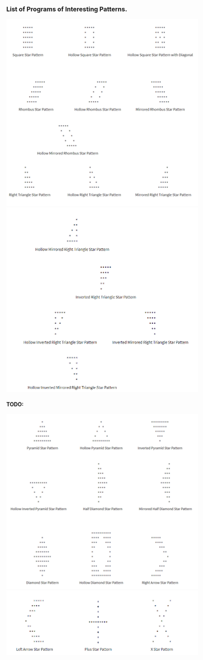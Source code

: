 ### List of Programs of Interesting Patterns.
<a href="https://github.com/ShubhamPy/N.E.R.D/tree/master/javaExercises/DiffPatterns/src"><img src="https://github.com/ShubhamPy/N.E.R.D/blob/master/javaExercises/DiffPatterns/patternImage/patternProbs1.png"></a>
<a href="https://github.com/ShubhamPy/N.E.R.D/tree/master/javaExercises/DiffPatterns/src"><img src="https://github.com/ShubhamPy/N.E.R.D/blob/master/javaExercises/DiffPatterns/patternImage/patternProbs2.png"></a>
#### TODO:
<a href="https://github.com/ShubhamPy/N.E.R.D/tree/master/javaExercises/DiffPatterns/src"><img src="https://github.com/ShubhamPy/N.E.R.D/blob/master/javaExercises/DiffPatterns/patternImage/patternProbs3.png"></a>
<a href="https://github.com/ShubhamPy/N.E.R.D/tree/master/javaExercises/DiffPatterns/src"><img src="https://github.com/ShubhamPy/N.E.R.D/blob/master/javaExercises/DiffPatterns/patternImage/patternProbs4.png"></a>
